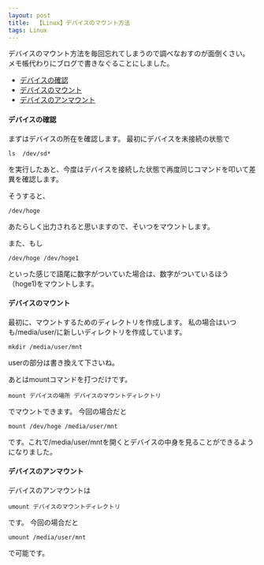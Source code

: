 ```yaml
---
layout: post
title:  【Linux】デバイスのマウント方法
tags: Linux
---
```

デバイスのマウント方法を毎回忘れてしまうので調べなおすのが面倒くさい。
メモ帳代わりにブログで書きなぐることにしました。
- [デバイスの確認](#デバイスの確認)  
- [デバイスのマウント](#デバイスのマウント)  
- [デバイスのアンマウント](#デバイスのアンマウント)  

#### デバイスの確認
まずはデバイスの所在を確認します。
最初にデバイスを未接続の状態で
```
ls  /dev/sd*
```
を実行したあと、今度はデバイスを接続した状態で再度同じコマンドを叩いて差異を確認します。

そうすると、
```
/dev/hoge
```
あたらしく出力されると思いますので、そいつをマウントします。

また、もし
```
/dev/hoge /dev/hoge1
```
といった感じで語尾に数字がついていた場合は、数字がついているほう（hoge1)をマウントします。

#### デバイスのマウント
最初に、マウントするためのディレクトリを作成します。
私の場合はいつも/media/user/に新しいディレクトリを作成しています。

```
mkdir /media/user/mnt
```
userの部分は書き換えて下さいね。

あとはmountコマンドを打つだけです。
```
mount デバイスの場所 デバイスのマウントディレクトリ
```
でマウントできます。
今回の場合だと
```
mount /dev/hoge /media/user/mnt
```
です。これで/media/user/mntを開くとデバイスの中身を見ることができるようになりました。

#### デバイスのアンマウント
デバイスのアンマウントは
```
umount デバイスのマウントディレクトリ
```
です。
今回の場合だと
```
umount /media/user/mnt
```
で可能です。
